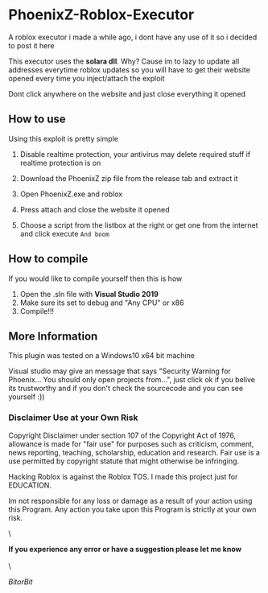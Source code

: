 # PhoenixZ-Roblox-Executor
A roblox executor i made a while ago, i dont have any use of it so i decided to post it here

This executor uses the **solara dll**. Why?
Cause im to lazy to update all addresses everytime roblox updates so you will have to get their website opened every time you inject/attach the exploit
 
Dont click anywhere on the website and just close everything it opened

## How to use
Using this exploit is pretty simple
1. Disable realtime protection, your antivirus may delete required stuff if realtime protection is on
2. Download the PhoenixZ zip file from the release tab and extract it

3. Open PhoenixZ.exe and roblox
4. Press attach and close the website it opened
5. Choose a script from the listbox at the right or get one from the internet and click execute `And boom`

## How to compile
If you would like to compile yourself then this is how
1. Open the .sln file with **Visual Studio 2019** 
2. Make sure its set to debug and "Any CPU" or x86
3. Compile!!!
  
## More Information  
This plugin was tested on a Windows10 x64 bit machine

Visual studio may give an message that says "Security Warning for Phoenix... You should only open projects from...", just click ok if you belive its trustworthy and if you don't check the sourcecode and you can see yourself :))

### Disclaimer Use at your Own Risk
Copyright Disclaimer under section 107 of the Copyright Act of 1976, allowance is made for "fair use" for purposes such as criticism, comment, news reporting, teaching, scholarship, education and research. Fair use is a use permitted by copyright statute that might otherwise be infringing.

Hacking Roblox is against the Roblox TOS. I made this project just for EDUCATION.

Im not responsible for any loss or damage as a result of your action using this Program.
Any action you take upon this Program is strictly at your own risk.

\

**If you experience any error or have a suggestion please let me know**
\
\
\
 
*BitorBit*
